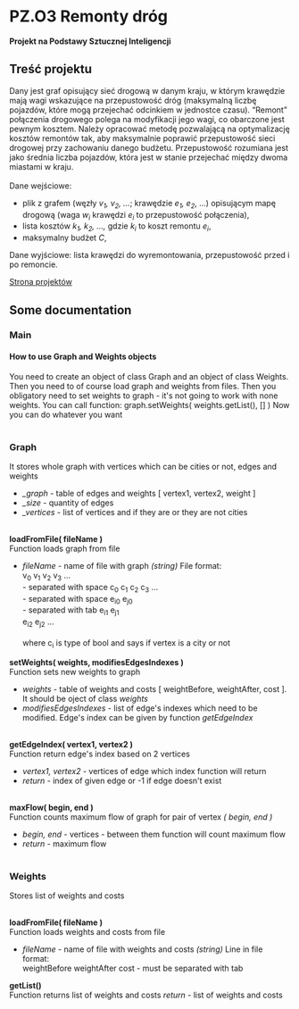 # PZ.O3 Remonty dróg

**Projekt na Podstawy Sztucznej Inteligencji**

## Treść projektu

Dany jest graf opisujący sieć drogową w danym kraju, w którym krawędzie mają wagi wskazujące na przepustowość dróg (maksymalną liczbę pojazdów, które mogą przejechać odcinkiem w jednostce czasu). “Remont” połączenia drogowego polega na modyfikacji jego wagi, co obarczone jest pewnym kosztem. Należy opracować metodę pozwalającą na optymalizację kosztów remontów tak, aby maksymalnie poprawić przepustowość sieci drogowej przy zachowaniu danego budżetu. Przepustowość rozumiana jest jako średnia liczba pojazdów, która jest w stanie przejechać między dwoma miastami w kraju.<br><br>
Dane wejściowe:
* plik z grafem (węzły *v<sub>1</sub>, v<sub>2</sub>, …*; krawędzie *e<sub>1</sub>, e<sub>2</sub>*, …) opisującym mapę drogową (waga *w<sub>i</sub>* krawędzi *e<sub>i</sub>* to przepustowość połączenia),
* lista kosztów *k<sub>1</sub>, k<sub>2</sub>, …,* gdzie *k<sub>i</sub>* to koszt remontu *e<sub>i</sub>*,
* maksymalny budżet *C*,<br>

Dane wyjściowe: lista krawędzi do wyremontowania, przepustowość przed i po remoncie.

[Strona projektów](https://pzawistowski.github.io/PSZT19Z)


## Some documentation

### Main
#### How to use Graph and Weights objects
You need to create an object of class Graph and an object of class Weights.<br>
Then you need to of course load graph and weights from files.
Then you obligatory need to set weights to graph - it's not going to work with none weights. You can call function: graph.setWeights( weights.getList(), [] )
Now you can do whatever you want<br><br>

### Graph
It stores whole graph with vertices which can be cities or not, edges and weights
* *_graph* - table of edges and weights \[ vertex1, vertex2, weight \]
* *_size* - quantity of edges
* *_vertices* - list of vertices and if they are or they are not cities<br><br>

**loadFromFile( fileName )**<br>
Function loads graph from file
* *fileName* - name of file with graph *(string)*
File format:<br>
v<sub>0</sub> v<sub>1</sub> v<sub>2</sub> v<sub>3</sub> ...<br> - separated with space
c<sub>0</sub> c<sub>1</sub> c<sub>2</sub> c<sub>3</sub> ...<br> - separated with space
e<sub>i0</sub> e<sub>j0</sub><br> - separated with tab
e<sub>i1</sub> e<sub>j1</sub><br>
e<sub>i2</sub> e<sub>j2</sub> ...<br><br>
where c<sub>i</sub> is type of bool and says if vertex is a city or not

**setWeights( weights, modifiesEdgesIndexes )**<br>
Function sets new weights to graph
* *weights* - table of weights and costs \[ weightBefore, weightAfter, cost \]. It should be oject of class *weights*
* *modifiesEdgesIndexes* - list of edge's indexes which need to be modified. Edge's index can be given by function *getEdgeIndex*<br><br>

**getEdgeIndex( vertex1, vertex2 )**<br>
Function return edge's index based on 2 vertices
* *vertex1, vertex2* - vertices of edge which index function will return
* *return* - index of given edge or -1 if edge doesn't exist<br><br>

**maxFlow( begin, end )**<br>
Function counts maximum flow of graph for pair of vertex *( begin, end )*
* *begin, end* - vertices - between them function will count maximum flow
* *return* - maximum flow<br><br>

### Weights
Stores list of weights and costs<br><br>

**loadFromFile( fileName )**<br>
Function loads weights and costs from file
* *fileName* - name of file with weights and costs *(string)*
Line in file format:<br>
weightBefore weightAfter cost - must be separated with tab

**getList()**<br>
Function returns list of weights and costs
*return* - list of weights and costs
